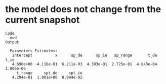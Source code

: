 # the model does not change from the current snapshot

    Code
      mod
    Output
      
      Parameters Estimates:
       Intercept          x      sp_de      sp_ie   sp_range       t_de       t_ie 
       4.698e+00 -4.116e-01  6.211e-03  4.383e-01  2.725e-01  4.043e-04  1.006e-06 
         t_range     spt_de     spt_ie 
       4.294e-01  1.001e+00  8.994e-02 

